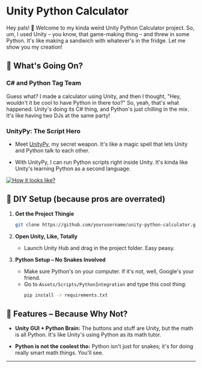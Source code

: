 # Unity Python Calculator

Hey pals! 👋 Welcome to my kinda weird Unity Python Calculator project. So, um, I used Unity – you know, that game-making thing – and threw in some Python. It's like making a sandwich with whatever's in the fridge. Let me show you my creation!

## 🤷 What's Going On?

### C# and Python Tag Team

Guess what? I made a calculator using Unity, and then I thought, "Hey, wouldn't it be cool to have Python in there too?" So, yeah, that's what happened. Unity's doing its C# thing, and Python's just chilling in the mix. It's like having two DJs at the same party!

### UnityPy: The Script Hero

- Meet [UnityPy](https://github.com/K0lb3/UnityPy), my secret weapon. It's like a magic spell that lets Unity and Python talk to each other.

- With UnityPy, I can run Python scripts right inside Unity. It's kinda like Unity's learning Python as a second language.

[![How it looks like?](https://i.postimg.cc/d0NX5RhT/1-1.png)](https://postimg.cc/bGb3JtHz)

## 🧰 DIY Setup (because pros are overrated)

1. **Get the Project Thingie**
    ```bash
    git clone https://github.com/yourusername/unity-python-calculator.git
    ```

2. **Open Unity, Like, Totally**
    - Launch Unity Hub and drag in the project folder. Easy peasy.

3. **Python Setup – No Snakes Involved**
    - Make sure Python's on your computer. If it's not, well, Google's your friend.
    - Go to `Assets/Scripts/PythonIntegration` and type this cool thing:
        ```bash
        pip install -r requirements.txt
        ```

## 🚀 Features – Because Why Not?

- **Unity GUI + Python Brain:** The buttons and stuff are Unity, but the math is all Python. It's like Unity's using Python as its math tutor.

- **Python is not the coolest tho:** Python isn't just for snakes; it's for doing really smart math things. You'll see.

---

